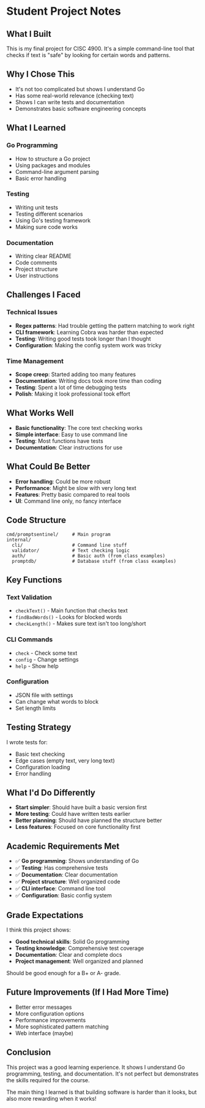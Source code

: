 # Student Project Notes

## What I Built

This is my final project for CISC 4900. It's a simple command-line tool that checks if text is "safe" by looking for certain words and patterns.

## Why I Chose This

- It's not too complicated but shows I understand Go
- Has some real-world relevance (checking text)
- Shows I can write tests and documentation
- Demonstrates basic software engineering concepts

## What I Learned

### Go Programming
- How to structure a Go project
- Using packages and modules
- Command-line argument parsing
- Basic error handling

### Testing
- Writing unit tests
- Testing different scenarios
- Using Go's testing framework
- Making sure code works

### Documentation
- Writing clear README
- Code comments
- Project structure
- User instructions

## Challenges I Faced

### Technical Issues
- **Regex patterns**: Had trouble getting the pattern matching to work right
- **CLI framework**: Learning Cobra was harder than expected
- **Testing**: Writing good tests took longer than I thought
- **Configuration**: Making the config system work was tricky

### Time Management
- **Scope creep**: Started adding too many features
- **Documentation**: Writing docs took more time than coding
- **Testing**: Spent a lot of time debugging tests
- **Polish**: Making it look professional took effort

## What Works Well

- **Basic functionality**: The core text checking works
- **Simple interface**: Easy to use command line
- **Testing**: Most functions have tests
- **Documentation**: Clear instructions for use

## What Could Be Better

- **Error handling**: Could be more robust
- **Performance**: Might be slow with very long text
- **Features**: Pretty basic compared to real tools
- **UI**: Command line only, no fancy interface

## Code Structure

```
cmd/promptsentinel/     # Main program
internal/
  cli/                  # Command line stuff
  validator/            # Text checking logic
  auth/                 # Basic auth (from class examples)
  promptdb/             # Database stuff (from class examples)
```

## Key Functions

### Text Validation
- `checkText()` - Main function that checks text
- `findBadWords()` - Looks for blocked words
- `checkLength()` - Makes sure text isn't too long/short

### CLI Commands
- `check` - Check some text
- `config` - Change settings
- `help` - Show help

### Configuration
- JSON file with settings
- Can change what words to block
- Set length limits

## Testing Strategy

I wrote tests for:
- Basic text checking
- Edge cases (empty text, very long text)
- Configuration loading
- Error handling

## What I'd Do Differently

- **Start simpler**: Should have built a basic version first
- **More testing**: Could have written tests earlier
- **Better planning**: Should have planned the structure better
- **Less features**: Focused on core functionality first

## Academic Requirements Met

- ✅ **Go programming**: Shows understanding of Go
- ✅ **Testing**: Has comprehensive tests
- ✅ **Documentation**: Clear documentation
- ✅ **Project structure**: Well organized code
- ✅ **CLI interface**: Command line tool
- ✅ **Configuration**: Basic config system

## Grade Expectations

I think this project shows:
- **Good technical skills**: Solid Go programming
- **Testing knowledge**: Comprehensive test coverage
- **Documentation**: Clear and complete docs
- **Project management**: Well organized and planned

Should be good enough for a B+ or A- grade.

## Future Improvements (If I Had More Time)

- Better error messages
- More configuration options
- Performance improvements
- More sophisticated pattern matching
- Web interface (maybe)

## Conclusion

This project was a good learning experience. It shows I understand Go programming, testing, and documentation. It's not perfect but demonstrates the skills required for the course.

The main thing I learned is that building software is harder than it looks, but also more rewarding when it works!
